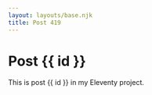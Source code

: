 ```yaml
---
layout: layouts/base.njk
title: Post 419
---
```


# Post {{ id }}

This is post {{ id }} in my Eleventy project.
